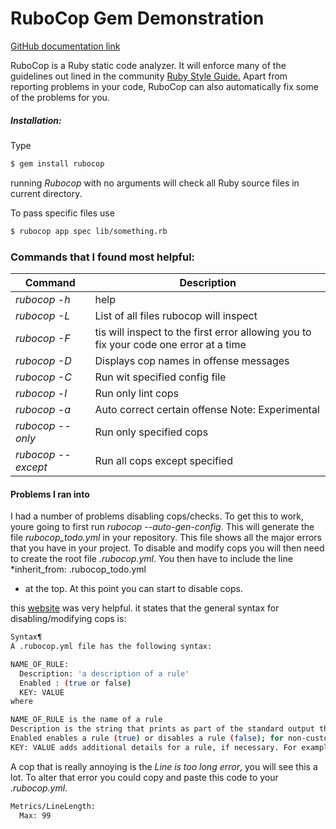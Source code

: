 # RuboCop Gem Demonstration

[GitHub documentation link](https://github.com/bbatsov/rubocop)

RuboCop is a Ruby static code analyzer. It will enforce many of the guidelines out lined in the community [Ruby Style Guide.](https://github.com/bbatsov/ruby-style-guide) Apart from reporting problems in your code, RuboCop can also automatically fix some of the problems for you. 


##### Installation:

Type 
```sh 
$ gem install rubocop
```

running *Rubocop* with no arguments will check all Ruby source files in current directory.

To pass specific files use
```sh
$ rubocop app spec lib/something.rb
```

### Commands that I found most helpful:

Command | Description
--- | ---
*rubocop -h* | help
*rubocop -L* | List of all files rubocop will inspect
*rubocop -F* | tis will inspect to the first error allowing you to fix your code one error at a time
*rubocop -D* | Displays cop names in offense messages
*rubocop -C* | Run wit specified config file
*rubocop -l* | Run only lint cops
*rubocop -a* | Auto correct certain offense Note: Experimental
*rubocop --only* | Run only specified cops 
*rubocop --except* | Run all cops except specified

#### Problems I ran into

I had a number of problems disabling cops/checks. To get this to work, youre going to first run *rubocop --auto-gen-config*. This will generate the file *rubocop_todo.yml* in your repository. This file shows all the major errors that you have in your project. To disable and modify cops you will then need to create the root file *.rubocop.yml*. You then have to include the line *inherit_from: .rubocop_todo.yml
* at the top. At this point you can start to disable cops. 

this [website](https://docs.chef.io/rubocop.html) was very helpful. it states that the general syntax for disabling/modifying cops is:
```sh
Syntax¶
A .rubocop.yml file has the following syntax:

NAME_OF_RULE:
  Description: 'a description of a rule'
  Enabled : (true or false)
  KEY: VALUE
where

NAME_OF_RULE is the name of a rule
Description is the string that prints as part of the standard output that describes the rule if it is triggered during the evaluation
Enabled enables a rule (true) or disables a rule (false); for non-custom rules, this value will override the settings in the enabled.yml and disabled.yml files in RuboCop
KEY: VALUE adds additional details for a rule, if necessary. For example, Max: 200 sets the line length to 200 characters for the LineLength rule
```

A cop that is really annoying is the *Line is too long error*, you will see this a lot. To alter that error you could copy and paste this code to your *.rubocop.yml*.

```sh
Metrics/LineLength:
  Max: 99
```
